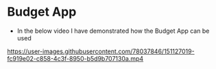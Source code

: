 # Budget App

- In the below video I have demonstrated how the Budget App can be used


https://user-images.githubusercontent.com/78037846/151127019-fc919e02-c858-4c3f-8950-b5d9b707130a.mp4



